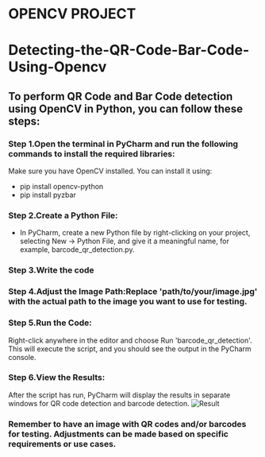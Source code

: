 # OPENCV PROJECT
 # Detecting-the-QR-Code-Bar-Code-Using-Opencv
## To perform QR Code and Bar Code detection using OpenCV in Python, you can follow these steps:
### Step 1.Open the terminal in PyCharm and run the following commands to install the required libraries:
Make sure you have OpenCV installed. You can install it using:

* pip install opencv-python
* pip install pyzbar
###   Step 2.Create a Python File:
  * In PyCharm, create a new Python file by right-clicking on your project, selecting New -> Python File, and give it a meaningful name, for example, barcode_qr_detection.py.
  ###  Step 3.Write the code
  ###  Step 4.Adjust the Image Path:Replace 'path/to/your/image.jpg' with the actual path to the image you want to use for testing.
  ###  Step 5.Run the Code:
Right-click anywhere in the editor and choose Run 'barcode_qr_detection'. This will execute the script, and you should see the output in the PyCharm console.
### Step 6.View the Results:
After the script has run, PyCharm will display the results in separate windows for QR code detection and barcode detection.
![Result](https://github.com/Tanwar-12/Detecting-the-QR-Code-Bar-Code-Using-Opencv/assets/110081008/ad6640b0-10df-4b81-b14c-7fefc57e3c70)


###  Remember to have an image with QR codes and/or barcodes for testing. Adjustments can be made based on specific requirements or use cases.
